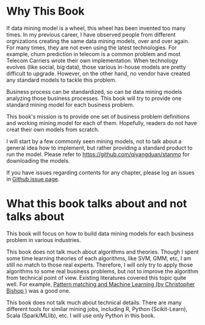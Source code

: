 Why This Book
=======
If data mining model is a wheel, this wheel has been invented too many times.  In my previous career, I have observed people from different orgnizations creating the same data mining models,  over and over again. For many times, they are not even using the latest technologies. For example, churn prediction in telecom is a common problem and most Telecom Carriers wrote their own implementation. When technology evolves (like social, big data), those various in-house models are pretty difficult to upgrade. However, on the other hand, no vendor have created any standard models to tackle this problem. 

Business process can be standardized, so can be data mining models analyzing those business processes. This book will try to provide one standard mining model for each business problem.

This book's mission is to provide one set of business problem definitions and working mining model for each of them. Hopefully, readers do not have creat their own models from scratch.

I will start by a few commonly seen mining models, not to talk about a general idea how to implement, but rather providing a standard product to run the model. Please refer to https://github.com/qiyangduan/stanmo for downloading the models.

If you have issues regarding contents for any chapter, please log an issues in [Github issue page](https://github.com/qiyangduan/standard-models-1/issues).
# What this book talks about and not talks about
This book will focus on how to build data mining models for each business problem in various industries. 


This book does not talk much about algorithms and theories. Though I spent some time learning theories of each algorithms, like SVM, GMM, etc, I am still no match to those real experts. Therefore, I will only try to apply those algorithms to some real business problems, but not to improve the algorithm from technical point of view. Existing literatures covered this topic quite well. For example, [Pattern matching and Machine Learning (by Christopher Bishop )](http://www.amazon.com/Pattern-Recognition-Learning-Information-Statistics/dp/0387310738) was a good one.

This book does not talk much about technical details. There are many different tools for similar mining jobs, including R, Python (Scikit-Learn), Scala (Spark/MLlib), etc. I will use only Python in this book. 





